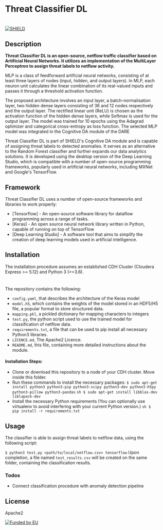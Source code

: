 # Threat Classifier DL
#
#
[![SHIELD](https://www.shield-h2020.eu/shield-h2020/img/logo/shield_navbar.png)](https://www.shield-h2020.eu/shield-h2020/img/logo/shield_navbar.png)

## Description

__Threat Classifier DL is an open-source, netflow traffic classifier based on Artificial Neural Networks. It utilizes an implementation of the MultiLayer Perceptron to assign threat labels to netflow activity.__

MLP is a class of feedforward artificial neural networks, consisting of at least three layers of nodes (input, hidden, and output layers). In MLP, each neuron unit calculates the linear combination of its real-valued inputs and passes it through a threshold activation function. 

The proposed architecture involves an input layer, a batch-normalisation layer, two hidden dense layers consisting of 36 and 12 nodes respectively and the output layer. The rectified linear unit (ReLU) is chosen as the activation function of the hidden dense layers, while Softmax is used for the output layer. The model was trained for 10 epochs using the Adagrad optimizer and categorical cross-entropy as loss function. The selected MLP model was integrated in the Cognitive DA module of the DARE

Threat Classifier DL is part of SHIELD's Cognitive DA module and is capable of assigning threat labels to detected anomalies. It serves as an alternative to the Random Forest classifier and further expands our data analytics solutions. It is developed using the desktop version of the Deep Learning Studio, which is compatible with a number of open-source programming frameworks, popularly used in artificial neural networks, including MXNet and Google's TensorFlow. 

## Framework

Threat Classifier DL uses a number of open-source frameworks and libraries to work properly:

* [Tensorflow] - An open-source software library for dataflow programming across a range of tasks.
* [Keras] - An open source neural network library written in Python, capable of running on top of TensorFlow
* [Deep Learning Studio] - A software tool that aims to simplify the creation of deep learning models used in artificial intelligence.


## Installation

The installation procedure assumes an established CDH Cluster (Cloudera Express >= 5.12) and Python 3 (>=3.6).
#
The repository contains the following:
- `config.yaml`, that describes the architecture of the Keras model
- `model.h5`, which contains the weights of the model stored in an HDF5/H5 file, a popular format to store structured data.
- `mapping.pkl`, a pickled dictionary for mapping characters to integers
- `test.py`, the python script used to use the trained model for classification of netflow data. 
- `requirements.txt`, a file that can be used to pip install all necessary Python3 libraries.
- `LICENCE.md`, The Apache2 Licence.
- `README.md`, this file, containing more detailed instructions about the module.

#### Installation Steps:
*  Clone or download this repository to a node of your CDH cluster. Move inside this folder.
*  Run these commands to install the necessary packages: 
    `
    $ sudo apt-get install python3 python3-pip python3-scipy python3-dev python3-h5py python3-pillow python3-pandas
    `
    `sh
     $ sudo apt-get install libblas-dev liblapack-dev
    ` 
*  Install the necessary Python requirements (You can optionally use virtualenv to avoid interfering with your current Python version.)
    `sh
     $ pip install -r requirements.txt
    `


## Usage
The classifier is able to assign threat labels to netflow data, using the following script:

`
$ python3 test.py <path/to/local/netflow.csv> tensorflow
`
Upon completion, a file named `test_results.csv` will be created on the same folder, containing the classification results. 
 
### Todos
- Connect classification procedure with anomaly detection pipeline 

License
----
Apache2


[![Funded by EU](https://www.shield-h2020.eu/shield-h2020/img/EC-H2020.png)](https://www.shield-h2020.eu/shield-h2020/img/EC-H2020.png)
